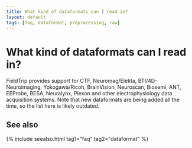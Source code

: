 ```yaml
---
title: What kind of dataformats can I read in?
layout: default
tags: [faq, dataformat, preprocessing, raw]
---
```


# What kind of dataformats can I read in?

FieldTrip provides support for CTF, Neuromag/Elekta, BTI/4D-Neuroimaging, Yokogawa/Ricoh, BrainVision, Neuroscan, Biosemi, ANT, EEProbe, BESA, Neuralynx, Plexon and other electrophysiology data acquisition systems. Note that new dataformats are being added all the time, so the list here is likely outdated.

## See also

{% include seealso.html tag1="faq" tag2="dataformat" %}
